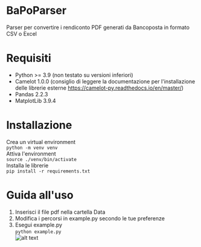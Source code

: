# BaPoParser
Parser per convertire i rendiconto PDF generati da Bancoposta in formato CSV o Excel

# Requisiti
- Python >= 3.9 (non testato su versioni inferiori)
- Camelot 1.0.0 (consiglio di leggere la documentazione per l'installazione delle librerie esterne https://camelot-py.readthedocs.io/en/master/)
- Pandas 2.2.3
- MatplotLib 3.9.4
# Installazione
Crea un virtual environment<br /> 
`python -m venv venv`<br /> 
Attiva l'environment<br /> 
`source ./venv/bin/activate`<br /> 
Installa le librerie<br /> 
`pip install -r requirements.txt`
# Guida all'uso
1) Inserisci il file pdf nella cartella Data
2) Modifica i percorsi in example.py secondo le tue preferenze
3) Esegui example.py<br /> 
`python example.py`<br /> 
![alt text](https://github.com/GRicciardi00/BancoPostaParser/blob/main/Data/preview.jpg)
